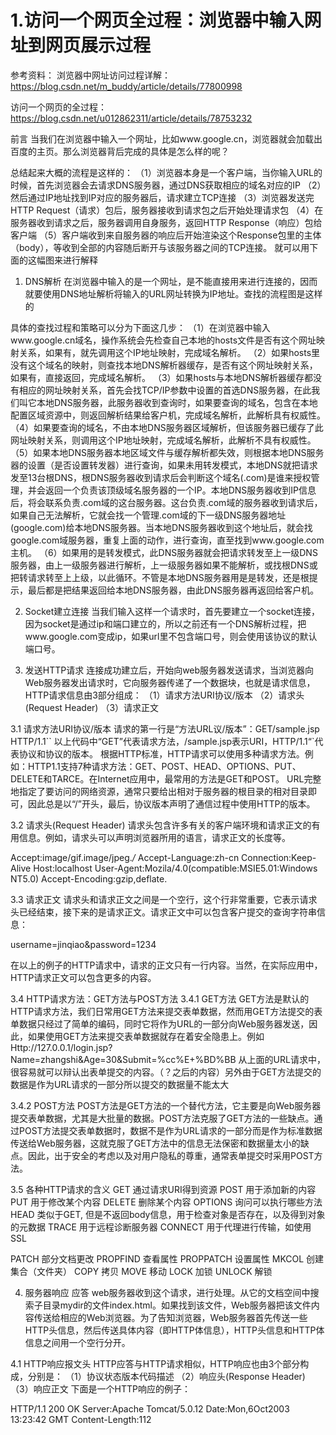 
# 1.访问一个网页全过程：浏览器中输入网址到网页展示过程

参考资料：
浏览器中网址访问过程详解：https://blog.csdn.net/m_buddy/article/details/77800998

访问一个网页的全过程：https://blog.csdn.net/u012862311/article/details/78753232


前言
当我们在浏览器中输入一个网址，比如www.google.cn，浏览器就会加载出百度的主页。那么浏览器背后完成的具体是怎么样的呢？

总结起来大概的流程是这样的：
（1）浏览器本身是一个客户端，当你输入URL的时候，首先浏览器会去请求DNS服务器，通过DNS获取相应的域名对应的IP
（2）然后通过IP地址找到IP对应的服务器后，请求建立TCP连接
（3）浏览器发送完HTTP Request（请求）包后，服务器接收到请求包之后开始处理请求包
（4）在服务器收到请求之后，服务器调用自身服务，返回HTTP Response（响应）包给客户端
（5）客户端收到来自服务器的响应后开始渲染这个Response包里的主体（body），等收到全部的内容随后断开与该服务器之间的TCP连接。
就可以用下面的这幅图来进行解释


1. DNS解析
在浏览器中输入的是一个网址，是不能直接用来进行连接的，因而就要使用DNS地址解析将输入的URL网址转换为IP地址。查找的流程图是这样的

具体的查找过程和策略可以分为下面这几步：
（1）在浏览器中输入www.google.cn域名，操作系统会先检查自己本地的hosts文件是否有这个网址映射关系，如果有，就先调用这个IP地址映射，完成域名解析。
（2）如果hosts里没有这个域名的映射，则查找本地DNS解析器缓存，是否有这个网址映射关系，如果有，直接返回，完成域名解析。
（3）如果hosts与本地DNS解析器缓存都没有相应的网址映射关系，首先会找TCP/IP参数中设置的首选DNS服务器，在此我们叫它本地DNS服务器，此服务器收到查询时，如果要查询的域名，包含在本地配置区域资源中，则返回解析结果给客户机，完成域名解析，此解析具有权威性。
（4）如果要查询的域名，不由本地DNS服务器区域解析，但该服务器已缓存了此网址映射关系，则调用这个IP地址映射，完成域名解析，此解析不具有权威性。
（5）如果本地DNS服务器本地区域文件与缓存解析都失效，则根据本地DNS服务器的设置（是否设置转发器）进行查询，如果未用转发模式，本地DNS就把请求发至13台根DNS，根DNS服务器收到请求后会判断这个域名(.com)是谁来授权管理，并会返回一个负责该顶级域名服务器的一个IP。本地DNS服务器收到IP信息后，将会联系负责.com域的这台服务器。这台负责.com域的服务器收到请求后，如果自己无法解析，它就会找一个管理.com域的下一级DNS服务器地址(google.com)给本地DNS服务器。当本地DNS服务器收到这个地址后，就会找google.com域服务器，重复上面的动作，进行查询，直至找到www.google.com主机。
（6）如果用的是转发模式，此DNS服务器就会把请求转发至上一级DNS服务器，由上一级服务器进行解析，上一级服务器如果不能解析，或找根DNS或把转请求转至上上级，以此循环。不管是本地DNS服务器用是是转发，还是根提示，最后都是把结果返回给本地DNS服务器，由此DNS服务器再返回给客户机。

2. Socket建立连接
当我们输入这样一个请求时，首先要建立一个socket连接，因为socket是通过ip和端口建立的，所以之前还有一个DNS解析过程，把www.google.com变成ip，如果url里不包含端口号，则会使用该协议的默认端口号。

3. 发送HTTP请求
连接成功建立后，开始向web服务器发送请求，当浏览器向Web服务器发出请求时，它向服务器传递了一个数据块，也就是请求信息，HTTP请求信息由3部分组成：
（1）请求方法URI协议/版本
（2）请求头(Request Header)
（3）请求正文

3.1 请求方法URI协议/版本
请求的第一行是“方法URL议/版本”：GET/sample.jsp HTTP/1.1``
以上代码中“GET”代表请求方法，/sample.jsp表示URI，HTTP/1.1“`代表协议和协议的版本。
根据HTTP标准，HTTP请求可以使用多种请求方法。例如：HTTP1.1支持7种请求方法：GET、POST、HEAD、OPTIONS、PUT、DELETE和TARCE。在Internet应用中，最常用的方法是GET和POST。
URL完整地指定了要访问的网络资源，通常只要给出相对于服务器的根目录的相对目录即可，因此总是以“/”开头，最后，协议版本声明了通信过程中使用HTTP的版本。

3.2 请求头(Request Header)
请求头包含许多有关的客户端环境和请求正文的有用信息。例如，请求头可以声明浏览器所用的语言，请求正文的长度等。

Accept:image/gif.image/jpeg.*/*
Accept-Language:zh-cn
Connection:Keep-Alive
Host:localhost
User-Agent:Mozila/4.0(compatible:MSIE5.01:Windows NT5.0)
Accept-Encoding:gzip,deflate.

3.3 请求正文
请求头和请求正文之间是一个空行，这个行非常重要，它表示请求头已经结束，接下来的是请求正文。请求正文中可以包含客户提交的查询字符串信息：

username=jinqiao&password=1234

在以上的例子的HTTP请求中，请求的正文只有一行内容。当然，在实际应用中，HTTP请求正文可以包含更多的内容。

3.4 HTTP请求方法：GET方法与POST方法
3.4.1 GET方法
GET方法是默认的HTTP请求方法，我们日常用GET方法来提交表单数据，然而用GET方法提交的表单数据只经过了简单的编码，同时它将作为URL的一部分向Web服务器发送，因此，如果使用GET方法来提交表单数据就存在着安全隐患上。例如
Http://127.0.0.1/login.jsp?Name=zhangshi&Age=30&Submit=%cc%E+%BD%BB
从上面的URL请求中，很容易就可以辩认出表单提交的内容。（？之后的内容）另外由于GET方法提交的数据是作为URL请求的一部分所以提交的数据量不能太大

3.4.2 POST方法
POST方法是GET方法的一个替代方法，它主要是向Web服务器提交表单数据，尤其是大批量的数据。POST方法克服了GET方法的一些缺点。通过POST方法提交表单数据时，数据不是作为URL请求的一部分而是作为标准数据传送给Web服务器，这就克服了GET方法中的信息无法保密和数据量太小的缺点。因此，出于安全的考虑以及对用户隐私的尊重，通常表单提交时采用POST方法。

3.5 各种HTTP请求的含义
GET     通过请求URI得到资源
POST    用于添加新的内容
PUT     用于修改某个内容
DELETE  删除某个内容
OPTIONS 询问可以执行哪些方法
HEAD    类似于GET, 但是不返回body信息，用于检查对象是否存在，以及得到对象的元数据
TRACE   用于远程诊断服务器
CONNECT 用于代理进行传输，如使用SSL

PATCH   部分文档更改
PROPFIND  查看属性
PROPPATCH 设置属性
MKCOL     创建集合（文件夹）
COPY      拷贝
MOVE      移动
LOCK      加锁
UNLOCK    解锁



4. 服务器响应
应答 web服务器收到这个请求，进行处理。从它的文档空间中搜索子目录mydir的文件index.html。如果找到该文件，Web服务器把该文件内容传送给相应的Web浏览器。为了告知浏览器，Web服务器首先传送一些HTTP头信息，然后传送具体内容（即HTTP体信息），HTTP头信息和HTTP体信息之间用一个空行分开。

4.1 HTTP响应报文头
HTTP应答与HTTP请求相似，HTTP响应也由3个部分构成，分别是：
（1）协议状态版本代码描述
（2）响应头(Response Header)
（3）响应正文
下面是一个HTTP响应的例子：

HTTP/1.1 200 OK
Server:Apache Tomcat/5.0.12
Date:Mon,6Oct2003 13:23:42 GMT
Content-Length:112

<html>
    <head>
        <title>HTTP响应示例<title>
    </head>
    <body>
        Hello HTTP!
    </body>
</html>

协议状态代码描述HTTP响应的第一行类似于HTTP请求的第一行，它表示通信所用的协议是HTTP1.1服务器已经成功的处理了客户端发出的请求（200表示成功）:
HTTP/1.1 200 OK
响应头(Response Header)响应头也和请求头一样包含许多有用的信息，例如服务器类型、日期时间、内容类型和长度等：

Server:Apache Tomcat/5.0.12
Date:Mon,6Oct2003 13:13:33 GMT
Content-Type:text/html
Last-Moified:Mon,6 Oct 2003 13:23:42 GMT
Content-Length:112

响应正文响应正文就是服务器返回的HTML页面：

<html>
    <head>
        <title>HTTP响应示例<title>
    </head>
    <body>
        Hello HTTP!
    </body>
</html>

响应头和正文之间也必须用空行分隔。

4.2 HTTP应答码
HTTP应答码也称为状态码，它反映了Web服务器处理HTTP请求状态。HTTP应答码由3位数字构成，其中首位数字定义了应答码的类型：
1XX－信息类(Information),表示收到Web浏览器请求，正在进一步的处理中
2XX－成功类（Successful）,表示用户请求被正确接收，理解和处理例如：200 OK
3XX - 重定向类(Redirection),表示请求没有成功，客户必须采取进一步的动作。
4XX - 客户端错误(Client Error)，表示客户端提交的请求有错误 例如：404 NOT Found，意味着请求中所引用的文档不存在。
5XX - 服务器错误(Server Error)表示服务器不能完成对请求的处理：如 500
对于我们Web开发人员来说掌握HTTP应答码有助于提高Web应用程序调试的效率和准确性。

5. 关闭连接
当应答结束后，Web浏览器与Web服务器必须断开，以保证其它Web浏览器能够与Web服务器建立连接





# 1 OSI七层模型，TCP/IP五层协议的体系结构，以及各层协议
参考：
计算机网络常见面试题
https://www.cnblogs.com/inception6-lxc/p/9152691.html

分享一个很好的博客：http://www.cnblogs.com/maybe2030/p/4781555.html#_label3

## 1.1 模型层次划分
常见的网络层次通常可以划分为TCP/IP 五层模型和OSI七层模型。
```
（1）TCP/IP 四层模型
 网络接口层、网络层、传输层、应用层
（2）TCP/IP 五层模型
 物理层、数据链路层、网络层、传输层、应用层
（3）OSI 七层模型
 物理层、数据链路层、网络层、传输层、会话层、表示层、应用层
```
![网络的五层和七层模型划分](https://images2018.cnblogs.com/blog/1118296/201806/1118296-20180612150319215-132711209.jpg  "网络模型层次划分")
## 1.2 OSI七层模型结构
　　1）物理层（Physical Layer）
　　激活、维持、关闭通信端点之间的机械特性、电气特性、功能特性以及过程特性。该层为上层协议提供了一个传输数据的可靠的物理媒体。简单的说，物理层确保原始的数据可在各种物理媒体上传输。物理层记住两个重要的设备名称，中继器（Repeater，也叫放大器）和集线器。

　　2）数据链路层（Data Link Layer）

　　数据链路层在物理层提供的服务的基础上向网络层提供服务，其最基本的服务是将源自网络层来的数据可靠地传输到相邻节点的目标机网络层。为达到这一目的，数据链路必须具备一系列相应的功能，主要有：如何将数据组合成数据块，在数据链路层中称这种数据块为帧（frame，帧是数据链路层的传送单位）；如何控制帧在物理信道上的传输，包括如何处理传输差错，如何调节发送速率以使与接收方相匹配；以及在两个网络实体之间提供数据链路通路的建立、维持和释放的管理。
数据链路层在不可靠的物理介质上提供可靠的传输。该层的作用包括：物理地址寻址、数据的成帧、流量控制、数据的检错、重发等。

　　有关数据链路层的重要知识点：
```
　　　　1> 数据链路层为网络层提供可靠的数据传输；

　　　　2> 基本数据单位为帧；

　　　　3> 主要的协议：以太网协议；

　　　　4> 两个重要设备名称：网桥和交换机。
```
　　3）网络层（Network Layer）

　　网络层的目的是实现两个主机系统之间的数据透明传送，具体功能包括寻址和路由选择、连接的建立、保持和终止等。它提供的服务使传输层不需要了解网络中的数据传输和交换技术。如果您想用尽量少的词来记住网络层，那就是“路径选择、路由及逻辑寻址”。

　　网络层中涉及众多的协议，其中包括最重要的协议，也是TCP/IP的核心协议——IP协议。IP协议非常简单，仅仅提供不可靠、无连接的传送服务。IP协议的主要功能有：无连接数据报传输、数据报路由选择和差错控制。与IP协议配套使用实现其功能的还有地址解析协议ARP、逆地址解析协议RARP、因特网报文协议ICMP、因特网组管理协议IGMP。具体的协议我们会在接下来的部分进行总结，有关网络层的重点为：

　　　　1> 网络层负责对子网间的数据包进行路由选择。此外，网络层还可以实现拥塞控制、网际互连等功能；

　　　　2> 基本数据单位为IP数据报；

　　　　3> 包含的主要协议：

　　　　IP协议（Internet Protocol，因特网互联协议）;

　　　　ICMP协议（Internet Control Message Protocol，因特网控制报文协议）;

　　　　ARP协议（Address Resolution Protocol，地址解析协议）可看成是跨网络层和链路层的协议;

　　　　RARP协议（Reverse Address Resolution Protocol，逆地址解析协议）。

　　　　4> 重要的设备：路由器。

　　4）传输层（Transport Layer）

　　第一个端到端，即主机到主机的层次。传输层负责将上层数据分段并提供端到端的、可靠的或不可靠的传输。此外，传输层还要处理端到端的差错控制和流量控制问题。

　　传输层的任务是根据通信子网的特性，最佳的利用网络资源，为两个端系统的会话层之间，提供建立、维护和取消传输连接的功能，负责端到端的可靠数据传输。在这一层，信息传送的协议数据单元称为段或报文。作用：为应用进程之间提供端到端的逻辑通信。
　　网络层只是根据网络地址将源结点发出的数据包传送到目的结点，而传输层则负责将数据可靠地传送到相应的端口。
　　有关传输层的重点：
　　1> 传输层负责将上层数据分段并提供端到端的、可靠的或不可靠的传输以及端到端的差错控制和流量控制问题；
　　2> 包含的主要协议：TCP协议（Transmission Control Protocol，传输控制协议）、UDP协议（User Datagram Protocol，用户数据报协议）；
　　3> 重要设备：网关。
注：网络层与传输层的区别（形象解释）
　　5）会话层

　　会话层管理主机之间的会话进程，即负责建立、管理、终止进程之间的会话。会话层还利用在数据中插入校验点来实现数据的同步。

　　6）表示层

　　表示层对上层数据或信息进行变换以保证一个主机应用层信息可以被另一个主机的应用程序理解。表示层的数据转换包括数据的加密、压缩、格式转换等。

　　7）应用层

　　是最靠近用户的OSI层，为用户的应用程序提供网络服务的接口。将用户的操作通过应用程序转换成为服务，并匹配一个相应的服务协议发送给传输层。

       注：我们在传输数据时，可以只使用（传输层）TCP/IP协议，但是那样的话，如果没有应用层，便无法识别数据内容，如果想要使传输的数据有意义，则必须使用到应用层协议。

　　会话层、表示层和应用层重点：

　　1> 数据传输基本单位为报文；

　　2> 包含的主要协议：FTP（文件传送协议）、Telnet（远程登录协议）、DNS（域名解析协议）、SMTP（邮件传送协议），POP3协议（邮局协议），HTTP协议（超文本传输协议，Hyper Text Transfer Protocol）。

### 1.2.1 各层对应的协议及物理设备
```
层级            网络协议            对应物理设备
物理层：RJ45、CLOCK、IEEE802.3    （中继器，集线器，网关）
数据链路：PPP、FR、HDLC、VLAN、MAC  （网桥，交换机）
网络层：IP、ICMP、ARP、RARP、OSPF、IPX、RIP、IGRP （路由器）
传输层：TCP、UDP、SPX
会话层：NFS、SQL、NETBIOS、RPC
表示层：JPEG、MPEG、ASCII
应用层：FTP、DNS、Telnet、SMTP、HTTP、WWW、NFS
```
注：应用层与传输层之间的关系以及端口号起到的作用。
注：TCP/IP协议与Http协议的区别

### 1.2.2 常用协议对应的端口号 
|应用程序|FTP|TFTP|TELNET|SMTP|DNS|HTTP|SSH|MYSQL|
|-|-|-|-|-|-|-|-|-|
|熟知端口|	21,20 |	69|	23|	25|	53|	80|	22|3306|
|传输层协议|TCP|UDP	|TCP|TCP|UDP|TCP|TCP|TCP|

## 1.3 TCP和UDP协议
### 1.3.1 TCP/UDP的区别
TCP和UDP是OSI模型中的运输层中的协议。TCP提供可靠的通信传输，而UDP则常被用于将广播和细节控制交给应用的通信传输中，是不可靠传输。

两者的区别大致如下：
```
TCP面向连接；UDP面向非连接，即发送数据前不需要建立链接。
TCP提供可靠的服务（数据传输），UDP无法保证服务的可靠性。
TCP面向字节流，UDP面向报文。
TCP数据传输慢，UDP数据传输快。
TCP提供一种面向连接的、可靠的字节流服务
在一个TCP连接中，仅有两方进行彼此通信，因此广播和多播不能用于TCP
TCP使用校验和，确认和重传机制来保证可靠传输
TCP使用累积确认
TCP使用滑动窗口机制来实现流量控制，通过动态改变窗口的大小进行拥塞控制
```

### 1.3.2 TCP和UDP的应用场景
```
TCP：当对网络通讯质量有要求的时候，比如：整个数据要准确无误的传递给对方，这往往用于一些要求可靠的应用，比如HTTP、HTTPS、FTP等传输文件的协议，POP、SMTP等邮件传输的协议。 
在日常生活中，常见使用TCP协议的应用如：浏览器，用的HTTP；FlashFXP，用的FTP；Outlook，用的POP、SMTP；Putty，用的Telnet、SSH；QQ文件传输等。

UDP：当强调传输性能（快）而不是传输的完整性（可靠）时， 要求网络通讯速度能尽量的快。如：QQ语音 QQ视频等。
```
### 1.3.3 TCP对应的协议和UDP对应的协议
```
（1）TCP对应的协议：
FTP：定义了文件传输协议，使用21端口。
Telnet：一种用于远程登陆的协议，使用23端口，用户可以以自己的身份远程连接到计算机上，可提供基于DOS模式下的通信服务。
SMTP：邮件传送协议，用于发送邮件。服务器开放的是25号端口。
POP3：它是和SMTP对应，POP3用于接收邮件。POP3协议所用的是110端口。
HTTP：是从Web服务器传输超文本到本地浏览器的传送协议，端口默认80。

（2）UDP对应的协议：
DNS：用于域名解析服务，将域名地址转换为IP地址。DNS用的是53号端口。
SNMP：简单网络管理协议，使用161号端口，是用来管理网络设备的。由于网络设备很多，无连接的服务就体现出其优势。
TFTP(Trival File Transfer Protocal)，简单文件传输协议，该协议在端口69上使用UDP服务。
```
### 1.3.4 为什么 TCP 叫数据流模式？ UDP 叫数据报模式？
```
所谓的“流模式”，是指TCP发送端发送几次数据和接收端接收几次数据是没有必然联系的。比如你通过 TCP连接给另一端发送数据，你只调用了一次 write，发送了100个字节，但是对方可以分10次收完，每次10个字节；你也可以调用10次write，每次10个字节，但是对方可以一次就收完。
原因：这是因为TCP是面向连接的，一个 socket 中收到的数据都是由同一台主机发出，且有序地到达，所以每次读取多少数据都可以。

所谓的“数据报模式”，是指UDP发送端调用了几次 write，接收端必须用相同次数的 read读完。UDP是基于报文的，在接收的时候，每次最多只能读取一个报文，报文和报文之间是不会合并的，如果缓冲区小于报文长度，则多出的部分会被丢弃。
原因：这是因为UDP是无连接的，只要知道接收端的 IP 和端口，任何主机都可以向接收端发送数据。 这时候，如果一次能读取超过一个报文的数据， 则会乱套。
```
## 1.4 TCP中的流量控制和拥塞控制
注：[tcp协议如何保证传输的可靠性](https://blog.csdn.net/jhh_move_on/article/details/45770087)

流量控制主要针对的是端到端传输中，控制流量大小并保证传输可靠性（未收到ack就不滑动）。流量控制往往是指点对点通信量的控制，所要做的是抑制发送端发送数据的速率。

拥塞控制主要是一个全局性过程，涉及到所有主机、路由器、以及与降低网络传输性能有关的所有因素。防止过多的数据注入到网络中。如果有发生丢包则通过拥塞控制减小窗口，确定出合适(慢启动 拥塞避免 快重传 快恢复)的拥塞窗口（增性加乘性减）。
详见[博客链接（重点）](https://www.cnblogs.com/woaiyy/p/3554182.html)以及《计算机网络》（谢希仁）。

## 1.5 TCP的三次握手和四次挥手
在TCP/IP协议中，TCP协议提供可靠的连接服务，连接是通过三次握手进行初始化的。三次握手的目的是同步连接双方的序列号和确认号并交换TCP窗口大小信息等。
![TCP的三次握手和四次挥手](https://images2018.cnblogs.com/blog/1118296/201806/1118296-20180611104322350-1666660508.jpg "三次握手和四次挥手")

核心思想：让双方都证实对方能发能收。知道对方能收是因为收到对方的因为收到信息之后发的回应(ACK)。
[详解见一个总结的很好的博客](https://blog.csdn.net/qzcsu/article/details/72861891)

### 1.5.1 TCP连接的建立（三次握手）
[三次握手动图](https://img-blog.csdn.net/20170607205709367?watermark/2/text/aHR0cDovL2Jsb2cuY3Nkbi5uZXQvcXpjc3U=/font/5a6L5L2T/fontsize/400/fill/I0JBQkFCMA==/dissolve/70/gravity/SouthEast "三次连接的建立过程")

最开始的时候客户端和服务器都是处于CLOSED状态。主动打开连接的为客户端，被动打开连接的是服务器。
```
1.TCP服务器进程先创建传输控制块TCB，时刻准备接受客户进程的连接请求，此时服务器就进入了LISTEN（监听）状态；
2.TCP客户端进程也是先创建传输控制块TCB，然后向服务器发出连接请求报文，这时报文首部中的同部位SYN=1，同时选择一个初始序列号 seq=x ，此时，TCP客户端进程进入了 SYN-SENT（同步已发送状态）状态。TCP规定，SYN报文段（SYN=1的报文段）不能携带数据，但需要消耗掉一个序号。
3.TCP服务器收到请求报文后，如果同意连接，则发出确认报文。确认报文中应该 ACK=1，SYN=1，确认号是ack=x+1，同时也要为自己初始化一个序列号 seq=y，此时，TCP服务器进程进入了SYN-RCVD（同步收到）状态。这个报文也不能携带数据，但是同样要消耗一个序号。
4.TCP客户进程收到确认后，还要向服务器给出确认。确认报文的ACK=1，ack=y+1，自己的序列号seq=x+1，此时，TCP连接建立，客户端进入ESTABLISHED（已建立连接）状态。TCP规定，ACK报文段可以携带数据，但是如果不携带数据则不消耗序号。
5.当服务器收到客户端的确认后也进入ESTABLISHED状态，此后双方就可以开始通信了。
```

![TCP连接建立后客户端和服务端的状态](https://img-blog.csdn.net/20170605110405666?watermark/2/text/aHR0cDovL2Jsb2cuY3Nkbi5uZXQvcXpjc3U=/font/5a6L5L2T/fontsize/400/fill/I0JBQkFCMA==/dissolve/70/gravity/SouthEast)

### 1.5.2 为什么TCP客户端最后还要发送一次确认呢？
一句话，主要防止已经失效的连接请求报文突然又传送到了服务器，从而产生错误。
```
如果使用的是两次握手建立连接，假设有这样一种场景，客户端发送了第一个请求连接并且没有丢失，只是因为在网络结点中滞留的时间太长了，由于TCP的客户端迟迟没有收到确认报文，以为服务器没有收到，此时重新向服务器发送这条报文，此后客户端和服务器经过两次握手完成连接，传输数据，然后关闭连接。此时此前滞留的那一次请求连接，网络通畅了到达了服务器，这个报文本该是失效的，但是，两次握手的机制将会让客户端和服务器再次建立连接，这将导致不必要的错误和资源的浪费。

如果采用的是三次握手，就算是那一次失效的报文传送过来了，服务端接受到了那条失效报文并且回复了确认报文，但是客户端不会再次发出确认。由于服务器收不到确认，就知道客户端并没有请求连接。
```

### 1.5.3 TCP连接的释放（四次挥手）

![四次挥手动图](https://img-blog.csdn.net/20170607205756255?watermark/2/text/aHR0cDovL2Jsb2cuY3Nkbi5uZXQvcXpjc3U=/font/5a6L5L2T/fontsize/400/fill/I0JBQkFCMA==/dissolve/70/gravity/SouthEast)

数据传输完毕后，双方都可释放连接。最开始的时候，客户端和服务器都是处于ESTABLISHED状态，然后客户端主动关闭，服务器被动关闭。
```
1.客户端进程发出连接释放报文，并且停止发送数据。释放数据报文首部，FIN=1，其序列号为seq=u（等于前面已经传送过来的数据的最后一个字节的序号加1），此时，客户端进入FIN-WAIT-1（终止等待1）状态。 TCP规定，FIN报文段即使不携带数据，也要消耗一个序号。
2.服务器收到连接释放报文，发出确认报文，ACK=1，ack=u+1，并且带上自己的序列号seq=v，此时，服务端就进入了CLOSE-WAIT（关闭等待）状态。TCP服务器通知高层的应用进程，客户端向服务器的方向就释放了，这时候处于半关闭状态，即客户端已经没有数据要发送了，但是服务器若发送数据，客户端依然要接受。这个状态还要持续一段时间，也就是整个CLOSE-WAIT状态持续的时间。
3.客户端收到服务器的确认请求后，此时，客户端就进入FIN-WAIT-2（终止等待2）状态，等待服务器发送连接释放报文（在这之前还需要接受服务器发送的最后的数据）。
4.服务器将最后的数据发送完毕后，就向客户端发送连接释放报文，FIN=1，ack=u+1，由于在半关闭状态，服务器很可能又发送了一些数据，假定此时的序列号为seq=w，此时，服务器就进入了LAST-ACK（最后确认）状态，等待客户端的确认。
5.客户端收到服务器的连接释放报文后，必须发出确认，ACK=1，ack=w+1，而自己的序列号是seq=u+1，此时，客户端就进入了TIME-WAIT（时间等待）状态。注意此时TCP连接还没有释放，必须经过2∗*∗MSL（最长报文段寿命）的时间后，当客户端撤销相应的TCB后，才进入CLOSED状态。
6.服务器只要收到了客户端发出的确认，立即进入CLOSED状态。同样，撤销TCB后，就结束了这次的TCP连接。可以看到，服务器结束TCP连接的时间要比客户端早一些。
```
![四次挥手后客户端与服务端状态变化](https://img-blog.csdn.net/20170606084851272?watermark/2/text/aHR0cDovL2Jsb2cuY3Nkbi5uZXQvcXpjc3U=/font/5a6L5L2T/fontsize/400/fill/I0JBQkFCMA==/dissolve/70/gravity/SouthEast)


### 1.5.4 为什么客户端最后还要等待2MSL？
MSL（Maximum Segment Lifetime），TCP允许不同的实现可以设置不同的MSL值。
```
第一，保证客户端发送的最后一个ACK报文能够到达服务器，因为这个ACK报文可能丢失，站在服务器的角度看来，我已经发送了FIN+ACK报文请求断开了，客户端还没有给我回应，应该是我发送的请求断开报文它没有收到，于是服务器又会重新发送一次，而客户端就能在这个2MSL时间段内收到这个重传的报文，接着给出回应报文，并且会重启2MSL计时器。

第二，防止类似与“三次握手”中提到了的“已经失效的连接请求报文段”出现在本连接中。客户端发送完最后一个确认报文后，在这个2MSL时间中，就可以使本连接持续的时间内所产生的所有报文段都从网络中消失。这样新的连接中不会出现旧连接的请求报文。
```

### 1.5.5 为什么建立连接是三次握手，关闭连接确是四次挥手呢？
```
建立连接的时候， 服务器在LISTEN状态下，收到建立连接请求的SYN报文后，把ACK和SYN放在一个报文里发送给客户端。
而关闭连接时，服务器收到对方的FIN报文时，仅仅表示对方不再发送数据了但是还能接收数据，而自己也未必全部数据都发送给对方了，所以己方可以立即关闭，也可以发送一些数据给对方后，再发送FIN报文给对方来表示同意现在关闭连接，因此，己方ACK和FIN一般都会分开发送，从而导致多了一次。

如果已经建立了连接，但是客户端突然出现故障了怎么办？
TCP还设有一个保活计时器，显然，客户端如果出现故障，服务器不能一直等下去，白白浪费资源。服务器每收到一次客户端的请求后都会重新复位这个计时器，时间通常是设置为2小时，若两小时还没有收到客户端的任何数据，服务器就会发送一个探测报文段，以后每隔75秒发送一次。若一连发送10个探测报文仍然没反应，服务器就认为客户端出了故障，接着就关闭连接。
```



原文链接：https://blog.csdn.net/qzcsu/article/details/72861891


参考：
[TCP的三次握手与四次挥手（详解+动图）](https://blog.csdn.net/qzcsu/article/details/72861891)

常见端口及对应的服务
![常见端口及对应服务](https://images2018.cnblogs.com/blog/1118296/201806/1118296-20180611104155206-1495915191.png "端口及对应服务")

[端口详解链接（百度百科）](https://baike.baidu.com/item/%E7%AB%AF%E5%8F%A3/103505?fr=aladdin)

## 1.6 端口
注意区别硬件端口。

软件端口是应用层的各种协议进程与运输实体进行层间交互的一种地址。
端口号只具有本地意义，它只为标志计算机应用层中的各个进程在和运输层交互时的层间接口，在互联网不同计算机中，相同的端口号是没有关联的。
两个计算机的进程相互通信，不仅需要知道对方的IP地址（为了找到对方计算机），还要知道对方的端口号（为了找到对方计算机中的应用进程）
两大类：1.服务器端使用的端口号（常用熟知）2.客户端使用的端口号（短暂）。
 

## 1.7 TCP如何实现可靠性传输
确认机制、重传机制、滑动窗口。

 

## 1.8 UDP如何实现可靠性传输
传输层无法保证数据的可靠传输，只能通过应用层来实现了。实现的方式可以参照tcp可靠性传输的方式，只是实现不在传输层，实现转移到了应用层。

实现确认机制、重传机制、窗口确认机制。

如果你不利用linux协议栈以及上层socket机制，自己通过抓包和发包的方式去实现可靠性传输，那么必须实现如下功能：

发送：包的分片、包确认、包的重发

接收：包的调序、包的序号确认

注： 
1）给数据包编号，按照包的顺序接收并存储； 
2）接收端接收到数据包后发送确认信息给发送端，发送端接收确认数据以后再继续发送下一个包，如果接收端收到的数据包的编号不是期望的编号，则要求发送端重新发送。

目前有如下开源程序利用udp实现了可靠的数据传输。分别为RUDP、RTP、UDT。

在浏览器中输入www.baidu.com后执行的全部过程
一个总结的比较好的博客：

1、应用层：客户端浏览器通过DNS解析到www.baidu.com的IP地址220.181.27.48，通过这个IP地址找到客户端到服务器的路径。客户端浏览器发起一个HTTP会话到220.161.27.48，然后通过TCP进行封装数据包，输入到网络层。

DNS解析过程
![DNS解析过程](https://images2015.cnblogs.com/blog/949433/201610/949433-20161003112743457-1580560271.png "DNS解析示意图")

# 2 HTTP（超文本传输协议）
HTTP是一个应用层协议，由请求和响应构成，是一个标准的客户端服务器模型。

HTTP是一个基于TCP/IP通信协议来传递数据，默认端口号为80。

## 2.1 HTTP工作原理

HTTP协议定义Web客户端如何从Web服务器请求Web页面，以及服务器如何把Web页面传送给客户端。

　　HTTP 请求/响应的步骤

　　1、客户端连接到Web服务器

　　　　一个HTTP客户端，通常是浏览器，与Web服务器的HTTP端口（默认为80）建立一个TCP套接字连接。例如，http://www.oakcms.cn。

　　2、发送HTTP请求

　　　　通过TCP套接字，客户端向Web服务器发送一个文本的请求报文，一个请求报文由请求行、请求头部、空行和请求数据4部分组成。

　　3、服务器接受请求并返回HTTP响应

　　　　Web服务器解析请求，定位请求资源。服务器将资源复本写到TCP套接字，由客户端读取。一个响应由状态行、响应头部、空行和响应数据4部分组成。

　　4、释放TCP连接

　　　　若connection 模式为close，则服务器主动关闭TCP连接，客户端被动关闭连接，释放TCP连接;若connection 模式为keepalive，则该连接会保持一段时间，在该时间内可以继续接收请求;

　　5、客户端浏览器解析HTML内容

　　　　客户端浏览器首先解析状态行，查看表明请求是否成功的状态代码。然后解析每一个响应头，响应头告知以下为若干字节的HTML文档和文档的字符集。客户端浏览器读取响应数据HTML，根据HTML的语法对其进行格式化，并在浏览器窗口中显示。

## 2.2 HTTP消息结构

HTTP是基于客户端/服务端（C/S）的架构模型

　　客户端发送一个HTTP请求到服务器的请求消息包括以下格式：请求行（request line）、请求头部（header）、空行和请求数据四个部分组成，请求报文的一般格式



HTTP响应也由四个部分组成，分别是：状态行、消息报头、空行和响应正文。



## 2.3 http常见状态码

HTTP状态码https://www.cnblogs.com/miaosj/p/10299709.html

状态码告知从服务器端返回的请求结果。


HTTP状态码由三个十进制数字组成，第一个十进制数字定义了状态码的类型，后两个数字没有分类的作用。

HTTP状态码共分为5种类型：

## 2.3.1 分类描述
1**
信息，服务器收到请求，需要请求者继续执行操作

2**
成功，操作被成功接收并处理
3**
重定向，需要进一步的操作以完成请求
4**
客户端错误，请求包含语法错误或无法完成请求
5**
服务器错误，服务器在处理请求的过程中发生了错误
HTTP状态码列表:
状态码
状态码英文名称
中文描述
100
Continue
继续。客户端应继续其请求
101
Switching Protocols
切换协议。服务器根据客户端的请求切换协议。只能切换到更高级的协议，例如，切换到HTTP的新版本协议
 
200
OK
请求成功。一般用于GET与POST请求
201
Created
已创建。成功请求并创建了新的资源
202
Accepted
已接受。已经接受请求，但未处理完成
203
Non-Authoritative Information
非授权信息。请求成功。但返回的meta信息不在原始的服务器，而是一个副本
204
No Content
无内容。服务器成功处理，但未返回内容。在未更新网页的情况下，可确保浏览器继续显示当前文档
205
Reset Content
重置内容。服务器处理成功，用户终端（例如：浏览器）应重置文档视图。可通过此返回码清除浏览器的表单域
206
Partial Content
部分内容。服务器成功处理了部分GET请求
 
300
Multiple Choices
多种选择。请求的资源可包括多个位置，相应可返回一个资源特征与地址的列表用于用户终端（例如：浏览器）选择
301
Moved Permanently
永久移动。请求的资源已被永久的移动到新URI，返回信息会包括新的URI，浏览器会自动定向到新URI。今后任何新的请求都应使用新的URI代替
302
Found
临时移动。与301类似。但资源只是临时被移动。客户端应继续使用原有URI
303
See Other
查看其它地址。与301类似。使用GET和POST请求查看
304
Not Modified
未修改。所请求的资源未修改，服务器返回此状态码时，不会返回任何资源。客户端通常会缓存访问过的资源，通过提供一个头信息指出客户端希望只返回在指定日期之后修改的资源
305
Use Proxy
使用代理。所请求的资源必须通过代理访问
306
Unused
已经被废弃的HTTP状态码
307
Temporary Redirect
临时重定向。与302类似。使用GET请求重定向
 
400
Bad Request
客户端请求的语法错误，服务器无法理解
401
Unauthorized
请求要求用户的身份认证
402
Payment Required
保留，将来使用
403
Forbidden
服务器理解请求客户端的请求，但是拒绝执行此请求
404
Not Found
服务器无法根据客户端的请求找到资源（网页）。通过此代码，网站设计人员可设置"您所请求的资源无法找到"的个性页面
405
Method Not Allowed
客户端请求中的方法被禁止
406
Not Acceptable
服务器无法根据客户端请求的内容特性完成请求
407
Proxy Authentication Required
请求要求代理的身份认证，与401类似，但请求者应当使用代理进行授权
408
Request Time-out
服务器等待客户端发送的请求时间过长，超时
409
Conflict
服务器完成客户端的PUT请求是可能返回此代码，服务器处理请求时发生了冲突
410
Gone
客户端请求的资源已经不存在。410不同于404，如果资源以前有现在被永久删除了可使用410代码，网站设计人员可通过301代码指定资源的新位置
411
Length Required
服务器无法处理客户端发送的不带Content-Length的请求信息
412
Precondition Failed
客户端请求信息的先决条件错误
413
Request Entity Too Large
由于请求的实体过大，服务器无法处理，因此拒绝请求。为防止客户端的连续请求，服务器可能会关闭连接。如果只是服务器暂时无法处理，则会包含一个Retry-After的响应信息
414
Request-URI Too Large
请求的URI过长（URI通常为网址），服务器无法处理
415
Unsupported Media Type
服务器无法处理请求附带的媒体格式
416
Requested range not satisfiable
客户端请求的范围无效
417
Expectation Failed
服务器无法满足Expect的请求头信息
 
500
Internal Server Error
服务器内部错误，无法完成请求
501
Not Implemented
服务器不支持请求的功能，无法完成请求
502
Bad Gateway
充当网关或代理的服务器，从远端服务器接收到了一个无效的请求
503
Service Unavailable
由于超载或系统维护，服务器暂时的无法处理客户端的请求。延时的长度可包含在服务器的Retry-After头信息中
504
Gateway Time-out
充当网关或代理的服务器，未及时从远端服务器获取请求
505
HTTP Version not supported
服务器不支持请求的HTTP协议的版本，无法完成处理


重点：200,304,403，404,500

## 2.4 HTTP与HTTPS区别
 
```
1、https协议需要到ca申请证书，一般免费证书较少，因而需要一定费用。

2、http是超文本传输协议，信息是明文传输，https则是具有安全性的ssl加密传输协议。

3、http和https使用的是完全不同的连接方式，用的端口也不一样，前者是80，后者是443。

4、http的连接很简单，是无状态的；HTTPS协议是由SSL+HTTP协议构建的可进行加密传输、身份认证的网络协议，比http协议安全。
```

HTTPS工作原理

更容易理解的一个链接

HTTP1.0和HTTP1.1的区别

HTTP1.1长连接与HTTP1.0短链接

在HTTP/1.0中默认使用短连接。也就是说，客户端和服务器每进行一次HTTP操作，就建立一次连接，任务结束就中断连接。当客户端浏览器访问的某个HTML或其他类型的Web页中包含有其他的Web资源（如JavaScript文件、图像文件、CSS文件等），每遇到这样一个Web资源，浏览器就会重新建立一个HTTP会话。


而从HTTP/1.1起，默认使用长连接，用以保持连接特性。使用长连接的HTTP协议，会在响应头加入这行代码：

 

Connection:keep-alive
 

在使用长连接的情况下，当一个网页打开完成后，客户端和服务器之间用于传输HTTP数据的TCP连接不会关闭，客户端再次访问这个服务器时，会继续使用这一条已经建立的连接。Keep-Alive不会永久保持连接，它有一个保持时间，可以在不同的服务器软件（如Apache）中设定这个时间。实现长连接需要客户端和服务端都支持长连接。

 

HTTP协议的长连接和短连接，实质上是TCP协议的长连接和短连接。


## HTTP请求与响应
![HTTP请求与响应](https://images2015.cnblogs.com/blog/949433/201610/949433-20161003112956551-47764667.png "HTTP请求与响应过程")

  2、运输层：在客户端的传输层，把HTTP会话请求分成报文段，添加源和目的端口，如服务器使用80端口监听客户端的请求，客户端由系统随机选择一个端口如5000，与服务器进行交换，服务器把相应的请求返回给客户端的5000端口。然后使用IP层（网络层）的IP地址查找目的端。

  3、网络层：客户端的网络层不用关心应用层或者传输层的东西，主要做的是通过查找路由表确定如何到达服务器，期间可能经过多个路由器，这些都是由路由器来完成的工作，我不作过多的描述，无非就是通过查找路由表决定通过那个路径到达服务器。

![网络层间IP数据报传输过程](https://images2015.cnblogs.com/blog/949433/201610/949433-20161003113244364-1528707344.png "IP数据报在网络层上的传输过程")

  4、链路层：客户端的链路层，包通过链路层发送到路由器，通过邻居协议查找给定IP地址的MAC地址，然后发送ARP请求查找目的地址，如果得到回应后就可以使用ARP的请求应答交换的IP数据包现在就可以传输了，然后发送IP数据包到达服务器的地址。
![ARP请求与响应](https://images2015.cnblogs.com/blog/949433/201610/949433-20161003113343739-692523291.png)
    

# 3 交换机、路由器的概念，并知道各自的用途
        交换机
在计算机网络系统中，交换机是针对共享工作模式的弱点而推出的。交换机拥有一条高带宽的背部总线和内部交换矩阵。交换机的所有的端口都挂接在这条背部总线上，当控制电路收到数据包以后，处理端口会查找内存中的地址对照表以确定目的MAC（网卡的硬件地址）的NIC（网卡）挂接在哪个端口上，通过内部交换矩阵迅速将数据包传送到目的端口。目的MAC若不存在，交换机才广播到所有的端口，接收端口回应后交换机会“学习”新的地址，并把它添加入内部地址表中。
交换机工作于OSI参考模型的第二层，即数据链路层。交换机内部的CPU会在每个端口成功连接时，通过ARP协议学习它的MAC地址，保存成一张ARP表。在今后的通讯中，发往该MAC地址的数据包将仅送往其对应的端口，而不是所有的端口。因此，交换机可用于划分数据链路层广播，即冲突域；但它不能划分网络层广播，即广播域。
　　路由器
路由器（Router）是一种计算机网络设备，提供了路由与转发两种重要机制，可以决定数据包从来源端到目的端所经过的路由路径（host到host之间的传输路径），这个过程称为路由；将路由器输入端的数据包移送至适当的路由器输出端(在路由器内部进行)，这称为转送。路由工作在OSI模型的第三层——即网络层，例如IP协议。
路由器的一个作用是连通不同的网络，另一个作用是选择信息传送的线路。 路由器与交换器的差别，路由器是属于OSI第三层的产品，交换器是OSI第二层的产品(这里特指二层交换机)。




 

DNS域名系统，简单描述其工作原理。
链接

当DNS客户机需要在程序中使用名称时，它会查询DNS服务器来解析该名称。客户机发送的每条查询信息包括三条信息：包括：指定的DNS域名，指定的查询类型，DNS域名的指定类别。基于UDP服务，端口53. 该应用一般不直接为用户使用，而是为其他应用服务，如HTTP，SMTP等在其中需要完成主机名到IP地址的转换。

路由选择协议
路由选择协议的任务就是要确定数据报在源与目的地之间采用的路径。

路由选择协议分为：静态的和动态的。Internet中使用的是动态路由选择协议，在Internet的概念中，将整个互联网划分为许多个小的自治系统（AS）。AS的最主要的特征：一个AS对其他AS表现出的是一个单一 和一致的路由选择策略。

由于AS的存在，路由选择协议又分为两种：

内部网关协议（IGP）：即在一个AS内部使用的路由选择协议，而这与互联网中其他AS选用什么路由协议无关。比如：RIP，OSPF
外部网关协议（EGP）：若源主机和目的主机不再同一个AS中，就需要使用一种协议将路由选择信息传递到另一个AS中，这就是EGP。比如：BGP。
重传机制
网络万一阻塞了呢？发出去的请求包在规定时间内没有收到ACK，不管是请求包丢失，还是ACK包丢失，还是网络延迟，总之，这里都是需要有个重传机制的。TCP的重传机制有两种：超时重传和快速重传。

超时重传
说白了就是在请求包发出去的时候，开启一个计时器，当计时器达到时间之后，没有收到ACK，则就进行重发请求的操作，一直重发直到达到重发上限次数或者收到ACK。

快速重传
还有一种机制就是快速重传，当接收方收到的数据包是不正常的序列号，那么接收方会重复把应该收到的那一条ACK重复发送，这个时候，如果发送方收到连续3条的同一个序列号的ACK，那么就会启动快速重传机制，把这个ACK对应的发送包重新发送一次。具体可以参考：



 

TCP/IP通信过程（以发送电子邮件为例）
socket通信原理
网络编程中的基本概念
 

TCP粘包问题
1 什么是粘包现象
　　TCP粘包是指发送方发送的若干包数据到接收方接收时粘成一包，从接收缓冲区看，后一包数据的头紧接着前一包数据的尾。

2 为什么出现粘包现象
　　（1）发送方原因

　　我们知道，TCP默认会使用Nagle算法。而Nagle算法主要做两件事：1）只有上一个分组得到确认，才会发送下一个分组；2）收集多个小分组，在一个确认到来时一起发送。

　　所以，正是Nagle算法造成了发送方有可能造成粘包现象。

　　（2）接收方原因

　　TCP接收到分组时，并不会立刻送至应用层处理，或者说，应用层并不一定会立即处理；实际上，TCP将收到的分组保存至接收缓存里，然后应用程序主动从缓存里读收到的分组。这样一         来，如果TCP接收分组的速度大于应用程序读分组的速度，多个包就会被存至缓存，应用程序读时，就会读到多个首尾相接粘到一起的包。

3 什么时候需要处理粘包现象
　　（1）如果发送方发送的多个分组本来就是同一个数据的不同部分，比如一个很大的文件被分成多个分组发送，这时，当然不需要处理粘包的现象；

　　（2）但如果多个分组本毫不相干，甚至是并列的关系，我们就一定要处理粘包问题了。

4 如何处理粘包现象
　　（1）发送方

　　对于发送方造成的粘包现象，我们可以通过关闭Nagle算法来解决，使用TCP_NODELAY选项来关闭Nagle算法。

　　（2）接收方

　　遗憾的是TCP并没有处理接收方粘包现象的机制，我们只能在应用层进行处理。

　　（3）应用层处理

　　应用层的处理简单易行！并且不仅可以解决接收方造成的粘包问题，还能解决发送方造成的粘包问题。

　　解决方法就是循环处理：应用程序在处理从缓存读来的分组时，读完一条数据时，就应该循环读下一条数据，直到所有的数据都被处理；但是如何判断每条数据的长度呢？

　　两种途径：

　　　　1）格式化数据：每条数据有固定的格式（开始符、结束符），这种方法简单易行，但选择开始符和结束符的时候一定要注意每条数据的内部一定不能出现开始符或结束符；

　　　　2）发送长度：发送每条数据的时候，将数据的长度一并发送，比如可以选择每条数据的前4字节是数据的长度（一个int来储存数据长度大小），应用层处理时可以根据长度来判断每条数据的开始和结束。

详细还可以参考此博客：链接

TCP协议中的三次握手四次挥手以及11种状态转换
链接地址

注：

TIME_WAIT状态的作用：
1、可靠地实现TCP的连接终止。
在终止TCP连接时有4个报文需要交换，其中最后一个ACK报文是由客户端发往服务器。假设这个ACK报文在网络中被丢弃了，那么服务器端收不到这个确认ACK，服务器端会向客户端再次发送FIN。这就是为什么TIME_WAIT状态持续2倍的最长报文段生存时间：1MSL时间留给最后的ACK确认报文段到达服务器端，1MSL时间留给服务器端再次发送的FIN。
2、确保老的重复的报文段在网络中过期失效，这样建立新的连接时将不再接受它们。
TCP协议采用的是出错重传，也就是会生成重复的报文，并且根据路由器的选择，这些重复的报文可能在连接终止后才到达，如果客户端/服务器端收到这个老的报文会把它误认为一个同一连接的新的报文，然后对这个报文进行处理，这样就会出现错误。从状态转换图我们可以看到从TIME_WAIT到连接终止，中间有2MSL，这个时间足以让老的重复的报文段过期失效。